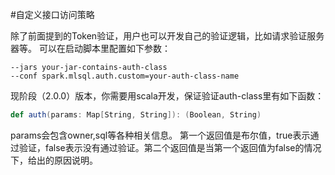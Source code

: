 #自定义接口访问策略

除了前面提到的Token验证，用户也可以开发自己的验证逻辑，比如请求验证服务器等。
可以在启动脚本里配置如下参数：

```
--jars your-jar-contains-auth-class
--conf spark.mlsql.auth.custom=your-auth-class-name
```

现阶段（2.0.0）版本，你需要用scala开发，保证验证auth-class里有如下函数：

```scala
def auth(params: Map[String, String]): (Boolean, String)
```

params会包含owner,sql等各种相关信息。 第一个返回值是布尔值，true表示通过验证，false表示没有通过验证。第二个返回值是当第一个返回值为false的情况下，给出的原因说明。